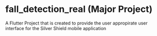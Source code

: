 # fall_detection_real (Major Project)

A Flutter Project that is created to provide the user appropirate user interface for the Silver Shield mobile application
